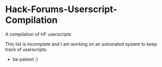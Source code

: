 # Hack-Forums-Userscript-Compilation
A compilation of HF userscripts


This list is incomplete and I am working on an automated system to keep track of userscripts.
- be patient :)

